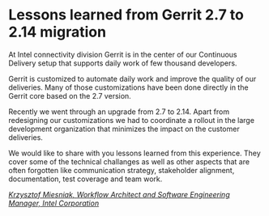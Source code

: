 # Lessons learned from Gerrit 2.7 to 2.14 migration

At Intel connectivity division Gerrit is in the center of our
Continuous Delivery setup that supports daily work of few thousand developers. 

Gerrit is customized to automate daily work and improve the quality of our
deliveries. Many of those customizations have been done directly in the Gerrit
core based on the 2.7 version.

Recently we went through an upgrade from 2.7 to 2.14.
Apart from redesigning our customizations we had to coordinate a rollout in
the large development organization that minimizes the impact on the customer
deliveries.

We would like to share with you lessons learned from this experience.
They cover some of the technical challanges as well as other aspects that are
often forgotten like communication strategy, stakeholder alignment, documentation,
test coverage and team work.

*[Krzysztof Miesniak, Workflow Architect and Software Engineering Manager, Intel Corporation](../speakers.md#kmiesniak)*
